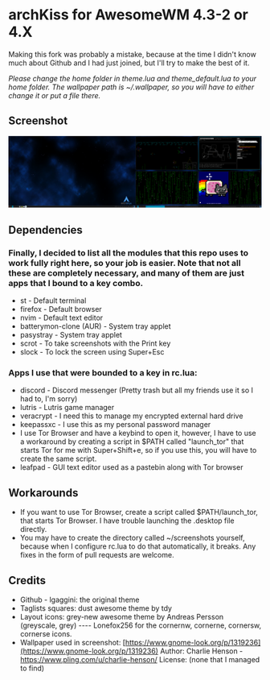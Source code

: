 # archKiss for AwesomeWM 4.3-2 or 4.X

Making this fork was probably a mistake, because at the time I didn't know much about Github and I had just joined, but I'll try to make the best of it.

*Please change the home folder in theme.lua and theme_default.lua to your home folder. The wallpaper path is ~/.wallpaper, so you will have to either change it or put a file there.*

## Screenshot

![archKiss](archKiss.png)

## Dependencies
### Finally, I decided to list all the modules that this repo uses to work fully right here, so your job is easier. Note that not all these are completely necessary, and many of them are just apps that I bound to a key combo.
* st - Default terminal
* firefox - Default browser
* nvim - Default text editor
* batterymon-clone (AUR) - System tray applet
* pasystray - System tray applet
* scrot - To take screenshots with the Print key
* slock - To lock the screen using Super+Esc
### Apps I use that were bounded to a key in rc.lua:
* discord - Discord messenger (Pretty trash but all my friends use it so I had to, I'm sorry)
* lutris - Lutris game manager
* veracrypt - I need this to manage my encrypted external hard drive
* keepassxc - I use this as my personal password manager
* I use Tor Browser and have a keybind to open it, however, I have to use a workaround by creating a script in $PATH called "launch_tor" that starts Tor for me with Super+Shift+e, so if you use this, you will have to create the same script.
* leafpad - GUI text editor used as a pastebin along with Tor browser

## Workarounds
* If you want to use Tor Browser, create a script called $PATH/launch_tor, that starts Tor Browser. I have trouble launching the .desktop file directly.
* You may have to create the directory called ~/screenshots yourself, because when I configure rc.lua to do that automatically, it breaks.
Any fixes in the form of pull requests are welcome.

## Credits
* Github - lgaggini: the original theme
* Taglists squares: dust awesome theme by tdy
* Layout icons: grey-new awesome theme by Andreas Persson (greyscale, grey) ---- Lonefox256 for the cornernw, cornerne, cornersw, cornerse icons.
* Wallpaper used in screenshot:
	[https://www.gnome-look.org/p/1319236](https://www.gnome-look.org/p/1319236)
	Author: Charlie Henson - https://www.pling.com/u/charlie-henson/
	License: (none that I managed to find)
